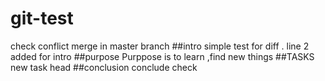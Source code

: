 # git-test
check conflict merge in master branch 
##intro
simple test for diff .
line 2 added for intro
##purpose
Purppose is to learn ,find new things 
##TASKS 
new task head
##conclusion
conclude check